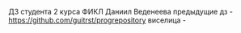 ДЗ студента 2 курса ФИКЛ Даниил Веденеева
предыдущие дз - https://github.com/guitrst/progrepository
виселица - 

